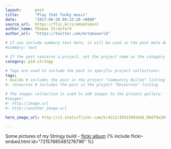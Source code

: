 ```yaml
---
layout:      post
title:       "Play that funky music"
date:        "2017-06-28 09:32:20 +0800"
source_url:  https://flic.kr/s/aHsm3iAvn7
author_name: Thomas Stratford
author_url:  "https://twitter.com/mrtomsworld"

# If you include summary text here, it will be used in the post meta description instead of an excerpt from the post body
#summary: text

# If the post concerns a project, set the project name as the category:
category: p14-stringy

# Tags are used to include the post in specific project collections:
tags:
- builds # includes the post in the project "Community Builds" listing
#- resources # includes the post in the project "Resources" listing

# The images collection is used to add images to the project gallery:
#images:
#- http://image.url
#- http://another_image.url

hero_image_url: http://c1.staticflickr.com/5/4211/35533993416_06df9a2997_h.jpg

---
```


Some pictures of my Stringy build - [flickr album](https://flic.kr/s/aHsm3iAvn7)
{% include flickr-embed.html id="72157685481276796" %}

